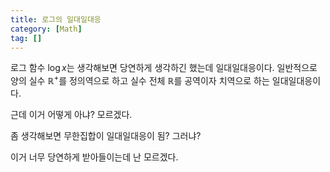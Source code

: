 ```yaml
---
title: 로그의 일대일대응
category: [Math]
tag: []
---
```


로그 함수 $\log{x}$는 생각해보면 당연하게 생각하긴 했는데 일대일대응이다. 일반적으로 양의 실수 $\mathbb{R}^{+}$를 정의역으로 하고 실수 전체 $\mathbb{R}$를 공역이자 치역으로 하는 일대일대응이다.

근데 이거 어떻게 아냐? 모르겠다.

좀 생각해보면 무한집합이 일대일대응이 됨? 그러냐?

이거 너무 당연하게 받아들이는데 난 모르겠다.